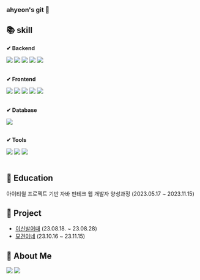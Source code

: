 ### ahyeon's git 👋


## 📚 skill
<p><strong>✔ Backend</strong></p>
  <div>
    <img src="https://img.shields.io/badge/java-%23ED8B00?style=for-the-badge&logo=openjdk&logoColor=white">
    <img src="https://img.shields.io/badge/spring-6DB33F?style=for-the-badge&logo=spring&logoColor=white"> 
    <img src="https://img.shields.io/badge/Spring Boot-6DB33F?style=for-the-badge&logo=spring boot&logoColor=white"> 
    <img src="https://img.shields.io/badge/Spring Data JPA-2C2255?style=for-the-badge&logo=amazondocumentdb&logoColor=white">
    <img src="https://img.shields.io/badge/Thymeleaf-005F0F?style=for-the-badge&logo=Thymeleaf&logoColor=white">
  </div>
<br>
<p><strong>✔ Frontend</strong></p>
  <div>
    <img src="https://img.shields.io/badge/HTML-239120?style=for-the-badge&logo=html5&logoColor=white">
    <img src="https://img.shields.io/badge/CSS-239120?&style=for-the-badge&logo=css3&logoColor=white"> 
    <img src="https://img.shields.io/badge/JavaScript-F7DF1E?style=for-the-badge&logo=JavaScript&logoColor=white"> 
    <img src="https://img.shields.io/badge/Bootstrap-563D7C?style=for-the-badge&logo=bootstrap&logoColor=white"> 
    <img src="https://img.shields.io/badge/jQuery-0769AD?style=for-the-badge&logo=jquery&logoColor=white"> 
  </div>
<br>
<p><strong>✔ Database</strong></p>
  <div>
    <img src="https://img.shields.io/badge/oracle-F80000?style=for-the-badge&logo=oracle&logoColor=white">
  </div>
<br>
<p><strong>✔ Tools</strong></p>
  <div>
    <img src="https://img.shields.io/badge/STS 4.19.0-6DB33F?style=for-the-badge&logo=spring&logoColor=white">
    <img src="https://img.shields.io/badge/gradle 8.3-02303A?style=for-the-badge&logo=gradle&logoColor=white">
    <img src="https://img.shields.io/badge/github-181717?style=for-the-badge&logo=github&logoColor=white">
  </div>
<br>

## 🏫 Education
아이티윌 프로젝트 기반 자바 핀테크 웹 개발자 양성과정 (2023.05.17 ~ 2023.11.15)

## 💾 Project
- [이신발어때](https://github.com/ahiivii/web_thisShoes) (23.08.18. ~ 23.08.28)
- [묘견이네](https://github.com/ahiivii/web_animalShelter) (23.10.16 ~ 23.11.15)

## 📝 About Me
[<img src="https://img.shields.io/badge/라코딩-03C75A?style=for-the-badge&logo=naver&logoColor=white">](https://blog.naver.com/rakk0)
[<img src="https://img.shields.io/badge/Notion-000000?style=for-the-badge&logo=notion&logoColor=white">](https://blog.naver.com/rakk0)

<!--
**ahiivii/ahiivii** is a ✨ _special_ ✨ repository because its `README.md` (this file) appears on your GitHub profile.

Here are some ideas to get you started:

- 🔭 I’m currently working on ...
- 🌱 I’m currently learning ...
- 👯 I’m looking to collaborate on ...
- 🤔 I’m looking for help with ...
- 💬 Ask me about ...
- 📫 How to reach me: ...
- 😄 Pronouns: ...
- ⚡ Fun fact: ...
-->
